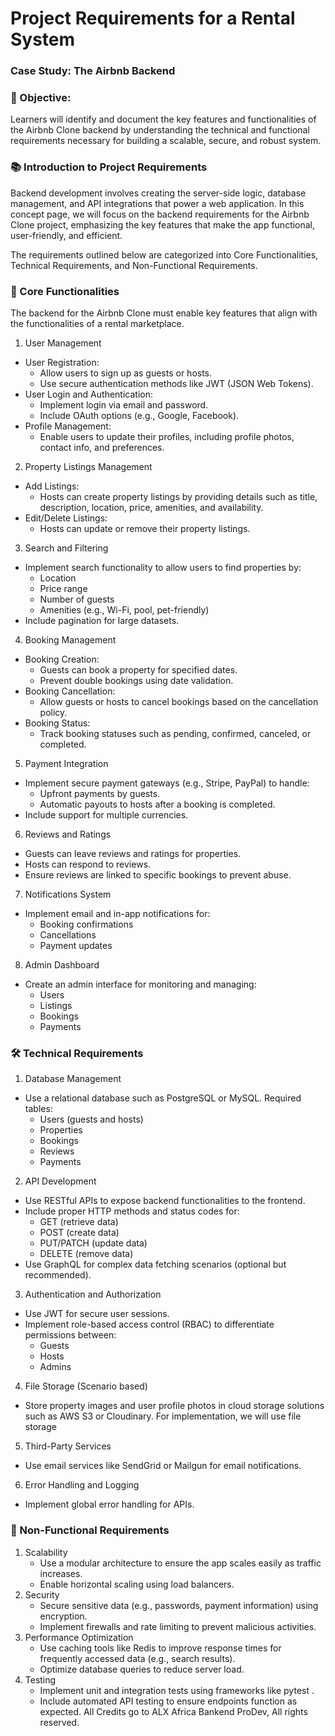 # Project Requirements for a Rental System
### Case Study: The Airbnb Backend
### 🎯 Objective:
Learners will identify and document the key features and functionalities of the Airbnb Clone backend by understanding the technical and functional requirements necessary for building a scalable, secure, and robust system.

### 📚 Introduction to Project Requirements
Backend development involves creating the server-side logic, database management, and API integrations that power a web application. In this concept page, we will focus on the backend requirements for the Airbnb Clone project, emphasizing the key features that make the app functional, user-friendly, and efficient.

The requirements outlined below are categorized into Core Functionalities, Technical Requirements, and Non-Functional Requirements.

### 🔑 Core Functionalities
The backend for the Airbnb Clone must enable key features that align with the functionalities of a rental marketplace.

1. User Management
- User Registration:
    - Allow users to sign up as guests or hosts.
    - Use secure authentication methods like JWT (JSON Web Tokens).
- User Login and Authentication:
    - Implement login via email and password.
    - Include OAuth options (e.g., Google, Facebook).
- Profile Management:
    - Enable users to update their profiles, including profile photos, contact info, and preferences.
2. Property Listings Management
- Add Listings:
    - Hosts can create property listings by providing details such as title, description, location, price, amenities, and availability.
- Edit/Delete Listings:
    - Hosts can update or remove their property listings.
3. Search and Filtering
- Implement search functionality to allow users to find properties by:
    - Location
    - Price range
    - Number of guests
    - Amenities (e.g., Wi-Fi, pool, pet-friendly)
- Include pagination for large datasets.
4. Booking Management
- Booking Creation:
    - Guests can book a property for specified dates.
    - Prevent double bookings using date validation.
- Booking Cancellation:
    - Allow guests or hosts to cancel bookings based on the cancellation policy.
- Booking Status:
    - Track booking statuses such as pending, confirmed, canceled, or completed.
5. Payment Integration
- Implement secure payment gateways (e.g., Stripe, PayPal) to handle:
    - Upfront payments by guests.
    - Automatic payouts to hosts after a booking is completed.
- Include support for multiple currencies.
6. Reviews and Ratings
- Guests can leave reviews and ratings for properties.
- Hosts can respond to reviews.
- Ensure reviews are linked to specific bookings to prevent abuse.
7. Notifications System
- Implement email and in-app notifications for:
    - Booking confirmations
    - Cancellations
    - Payment updates
8. Admin Dashboard
- Create an admin interface for monitoring and managing:
    - Users
    - Listings
    - Bookings
    - Payments
### 🛠️ Technical Requirements
1. Database Management
- Use a relational database such as PostgreSQL or MySQL.
    Required tables:
    - Users (guests and hosts)
    - Properties
    - Bookings
    - Reviews
    - Payments
2. API Development
- Use RESTful APIs to expose backend functionalities to the frontend.
- Include proper HTTP methods and status codes for:
    - GET (retrieve data)
    - POST (create data)
    - PUT/PATCH (update data)
    - DELETE (remove data)
- Use GraphQL for complex data fetching scenarios (optional but recommended).
3. Authentication and Authorization
- Use JWT for secure user sessions.
- Implement role-based access control (RBAC) to differentiate permissions between:
    - Guests
    - Hosts
    - Admins
4. File Storage (Scenario based)
- Store property images and user profile photos in cloud storage solutions such as AWS S3 or Cloudinary. For implementation, we will use file storage
5. Third-Party Services
- Use email services like SendGrid or Mailgun for email notifications.
6. Error Handling and Logging
- Implement global error handling for APIs.
### 🚀 Non-Functional Requirements
1. Scalability
    - Use a modular architecture to ensure the app scales easily as traffic increases.
    - Enable horizontal scaling using load balancers.
2. Security
    - Secure sensitive data (e.g., passwords, payment information) using encryption.
    - Implement firewalls and rate limiting to prevent malicious activities.
3. Performance Optimization
    - Use caching tools like Redis to improve response times for frequently accessed data (e.g., search results).
    - Optimize database queries to reduce server load.
4. Testing
    - Implement unit and integration tests using frameworks like pytest .
    -   Include automated API testing to ensure endpoints function as expected.
All Credits go to ALX Africa Bankend ProDev, All rights reserved.


